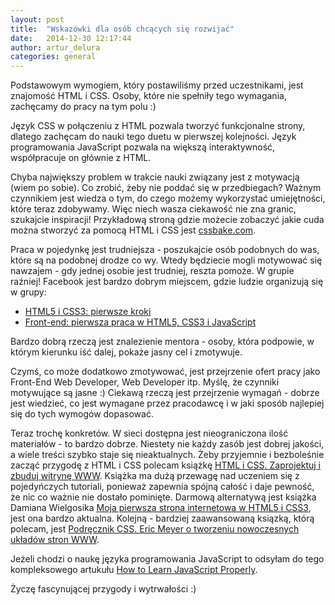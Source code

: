 ```yaml
---
layout: post
title:  "Wskazówki dla osób chcących się rozwijać"
date:   2014-12-30 12:17:44
author: artur_delura
categories: general
---
```

Podstawowym wymogiem, który postawiliśmy przed uczestnikami, jest znajomość HTML i CSS. Osoby, które nie spełniły tego wymagania, zachęcamy do pracy na tym polu :) 

Język CSS w połączeniu z HTML pozwala tworzyć funkcjonalne strony, dlatego zachęcam do nauki tego duetu w pierwszej kolejności. Język programowania JavaScript pozwala na większą interaktywność, współpracuje on głównie z HTML.

Chyba największy problem w trakcie nauki związany jest z motywacją (wiem po sobie). Co zrobić, żeby nie poddać się w przedbiegach? Ważnym czynnikiem jest wiedza o tym, do czego możemy wykorzystać umiejętności, które teraz zdobywamy. Więc niech wasza ciekawość nie zna granic, szukajcie inspiracji! Przykładową stroną gdzie możecie zobaczyć jakie cuda można stworzyć za pomocą HTML i CSS jest [cssbake.com](http://cssbake.com).

Praca w pojedynkę jest trudniejsza - poszukajcie osób podobnych do was, które są na podobnej drodze co wy. Wtedy będziecie mogli motywować się nawzajem - gdy jednej osobie jest trudniej, reszta pomoże. W grupie raźniej! Facebook jest bardzo dobrym miejscem, gdzie ludzie organizują się w grupy: 

* [HTML5 i CSS3: pierwsze kroki](https://www.facebook.com/groups/742940452405327/)
* [Front-end: pierwsza praca w HTML5, CSS3 i JavaScript](https://www.facebook.com/groups/1485218891734165/)

Bardzo dobrą rzeczą jest znalezienie mentora - osoby, która podpowie, w którym kierunku iść dalej, pokaże jasny cel i zmotywuje.

Czymś, co może dodatkowo zmotywować, jest przejrzenie ofert pracy jako Front-End Web Developer, Web Developer itp. Myślę, że czynniki motywujące są jasne :) Ciekawą rzeczą jest przejrzenie wymagań - dobrze jest wiedzieć, co jest wymagane przez pracodawcę i w jaki sposób najlepiej się do tych wymogów dopasować.

Teraz trochę konkretów. W sieci dostępna jest nieograniczona ilość materiałów - to bardzo dobrze. Niestety nie każdy zasób jest dobrej jakości, a wiele treści szybko staje się nieaktualnych. Żeby przyjemnie i bezboleśnie zacząć przygodę z HTML i CSS polecam książkę [HTML i CSS. Zaprojektuj i zbuduj witrynę WWW](http://helion.pl/ksiazki/html-i-css-zaprojektuj-i-zbuduj-witryne-www-jon-duckett,htcsww.htm). Książka ma dużą przewagę nad uczeniem się z pojedyńczych tutoriali, ponieważ zapewnia spójną całość i daje pewność, że nic co ważnie nie dostało pominięte. Darmową alternatywą jest książka Damiana Wielgosika [Moja pierwsza strona internetowa
w HTML5 i CSS3](http://ferrante.pl/books/html/), jest ona bardzo aktualna. Kolejną - bardziej zaawansowaną ksiązką, którą polecam, jest [Podręcznik CSS. Eric Meyer o tworzeniu nowoczesnych układów stron WWW](http://helion.pl/ksiazki/podrecznik-css-eric-meyer-o-tworzeniu-nowoczesnych-ukladow-stron-www-smashing-magazine-eric-meyer,tfacss.htm).

Jeżeli chodzi o naukę języka programowania JavaScript to odsyłam do tego kompleksowego artukułu [How to Learn JavaScript Properly](http://javascriptissexy.com/how-to-learn-javascript-properly/).

Życzę fascynującej przygody i wytrwałości :)